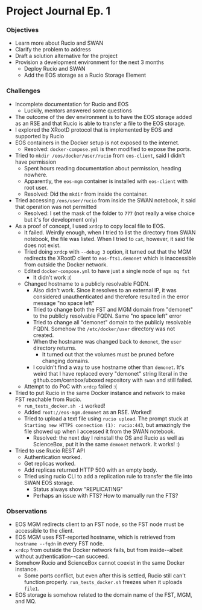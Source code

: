 # Project Journal Ep. 1

### Objectives
- Learn more about Rucio and SWAN
- Clarify the problem to address
- Draft a solution alternative for the project
- Provision a development environment for the next 3 months
    - Deploy Rucio and SWAN
    - Add the EOS storage as a Rucio Storage Element

### Challenges
- Incomplete documentation for Rucio and EOS
    - Luckily, mentors answered some questions
- The outcome of the dev environment is to have the EOS storage added as an RSE and that Rucio is able to transfer a file to the EOS storage.
- I explored the XRootD protocol that is implemented by EOS and supported by Rucio
- EOS containers in the Docker setup is not exposed to the internet.
    - Resolved: `docker-compose.yml` is then modified to expose the ports.
- Tried to `mkdir /eos/docker/user/rucio` from `eos-client`, said I didn't have permission
    - Spent hours reading documentation about permission, heading nowhere.
    - Apparently, the `eos-mgm` container is installed with `eos-client` with root user.
    - Resolved: Did the `mkdir` from inside the container.
- Tried accessing `/eos/user/rucio` from inside the SWAN notebook, it said that operation was not permitted
    - Resolved: I set the mask of the folder to `777` (not really a wise choice but it's for development only)
- As a proof of concept, I used `xrdcp` to copy local file to EOS.
    - It failed. Weirdly enough, when I tried to list the directory from SWAN notebook, the file was listed. When I tried to `cat`, however, it said file does not exist.
    - Tried doing `xrdcp` with `--debug 3` option, it turned out that the MGM redirects the XRootD client to `eos-fts1.demonet` which is inaccessible from outside the Docker network.
    - Edited `docker-compose.yml` to have just a single node of `mgm mq fst`
      - It didn't work :(
    - Changed hostname to a publicly resolvable FQDN.
      - Also didn't work. Since it resolves to an external IP, it was considered unauthenticated and therefore resulted in the error message "no space left"
      - Tried to change both the FST and MGM domain from "demonet" to the publicly resolvable FQDN. Same "no space left" error
      - Tried to change all "demonet" domain to the publicly resolvable FQDN. Somehow the `/etc/docker/user` directory was not created.
      - When the hostname was changed back to `demonet`, the `user` directory returns. 
        - It turned out that the volumes must be pruned before changing domains.
      - I couldn't find a way to use hostname other than `demonet`. It's weird that I have replaced every "demonet" string literal in the github.com/cernbox/uboxed repository with `swan` and still failed.
    - Attempt to do PoC with `xrdcp` failed :(
 - Tried to put Rucio in the same Docker instance and network to make FST reachable from Rucio.
    - `run_tests_docker.sh -i` worked!
    - Added `root://eos-mgm.demonet` as an RSE. Worked!
    - Tried to upload a text file using `rucio upload`. The prompt stuck at `Starting new HTTPS connection (1): rucio:443`, but amazingly the file showed up when I accessed it from the SWAN notebook.
      - Resolved: the next day I reinstall the OS and Rucio as well as ScienceBox, put it in the same `demonet` network. It works! :)
- Tried to use Rucio REST API
  - Authentication worked.
  - Get replicas worked.
  - Add replicas returned HTTP 500 with an empty body.
  - Tried using rucio CLI to add a replication rule to transfer the file into SWAN EOS storage.
    - Status always show "REPLICATING"
    - Perhaps an issue with FTS? How to manually run the FTS?

### Observations
- EOS MGM redirects client to an FST node, so the FST node must be accessible to the client.
- EOS MGM uses FST-reported hostname, which is retrieved from `hostname --fqdn` in every FST node.
- `xrdcp` from outside the Docker network fails, but from inside--albeit without authentication--can succeed.
- Somehow Rucio and ScienceBox cannot coexist in the same Docker instance.
  - Some ports conflict, but even after this is settled, Rucio still can't function properly. `run_tests_docker.sh` freezes when it uploads `file1`.
- EOS storage is somehow related to the domain name of the FST, MGM, and MQ.
